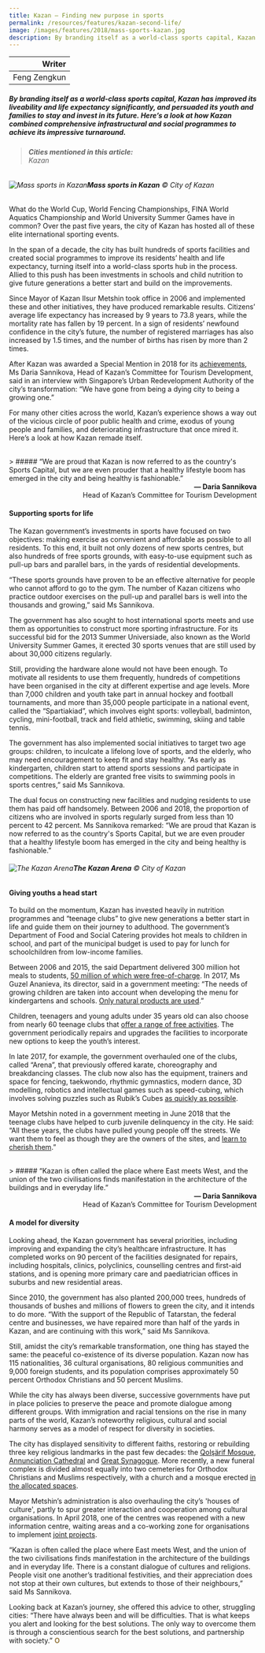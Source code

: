 ```yaml
---
title: Kazan – Finding new purpose in sports
permalink: /resources/features/kazan-second-life/
image: /images/features/2018/mass-sports-kazan.jpg
description: By branding itself as a world-class sports capital, Kazan has improved its liveability and life expectancy significantly, and persuaded its youth and families to stay and invest in its future. Here’s a look at how Kazan combined comprehensive infrastructural and social programmes to achieve its impressive turnaround.
---
```


| Writer |
|---:|
| Feng Zengkun |

##### By branding itself as a world-class sports capital, Kazan has improved its liveability and life expectancy significantly, and persuaded its youth and families to stay and invest in its future. Here’s a look at how Kazan combined comprehensive infrastructural and social programmes to achieve its impressive turnaround.

> ###### **Cities mentioned in this article:** <br> Kazan

###### ![Mass sports in Kazan](/images/features/2018/mass-sports-kazan.jpg/)**Mass sports in Kazan** © City of Kazan

What do the World Cup, World Fencing Championships, FINA World Aquatics Championship and World University Summer Games have in common? Over the past five years, the city of Kazan has hosted all of these elite international sporting events. 

In the span of a decade, the city has built hundreds of sports facilities and created social programmes to improve its residents’ health and life expectancy, turning itself into a world-class sports hub in the process. Allied to this push has been investments in schools and child nutrition to give future generations a better start and build on the improvements. 

Since Mayor of Kazan Ilsur Metshin took office in 2006 and implemented these and other initiatives, they have produced remarkable results. Citizens’ average life expectancy has increased by 9 years to 73.8 years, while the mortality rate has fallen by 19 percent. In a sign of residents’ newfound confidence in the city’s future, the number of registered marriages has also increased by 1.5 times, and the number of births has risen by more than 2 times. 

After Kazan was awarded a Special Mention in 2018 for its [achievements](/kazan/), Ms Daria Sannikova, Head of Kazan’s Committee for Tourism Development, said in an interview with Singapore’s Urban Redevelopment Authority of the city’s transformation: “We have gone from being a dying city to being a growing one.” 

For many other cities across the world, Kazan’s experience shows a way out of the vicious circle of poor public health and crime, exodus of young people and families, and deteriorating infrastructure that once mired it. Here’s a look at how Kazan remade itself. 

<br>
> ##### “We are proud that Kazan is now referred to as the country's Sports Capital, but we are even prouder that a healthy lifestyle boom has emerged in the city and being healthy is fashionable.”

<div align="right"><b>— Daria Sannikova</b><br> Head of Kazan’s Committee for Tourism Development</div>

#### **Supporting sports for life**

The Kazan government’s investments in sports have focused on two objectives: making exercise as convenient and affordable as possible to all residents. To this end, it built not only dozens of new sports centres, but also hundreds of free sports grounds, with easy-to-use equipment such as pull-up bars and parallel bars, in the yards of residential developments. 

“These sports grounds have proven to be an effective alternative for people who cannot afford to go to the gym. The number of Kazan citizens who practice outdoor exercises on the pull-up and parallel bars is well into the thousands and growing,” said Ms Sannikova. 

The government has also sought to host international sports meets and use them as opportunities to construct more sporting infrastructure. For its successful bid for the 2013 Summer Universiade, also known as the World University Summer Games, it erected 30 sports venues that are still used by about 30,000 citizens regularly. 

Still, providing the hardware alone would not have been enough. To motivate all residents to use them frequently, hundreds of competitions have been organised in the city at different expertise and age levels. More than 7,000 children and youth take part in annual hockey and football tournaments, and more than 35,000 people participate in a national event, called the “Spartiakiad”, which involves eight sports: volleyball, badminton, cycling, mini-football, track and field athletic, swimming, skiing and table tennis. 

The government has also implemented social initiatives to target two age groups: children, to inculcate a lifelong love of sports, and the elderly, who may need encouragement to keep fit and stay healthy. “As early as kindergarten, children start to attend sports sessions and participate in competitions. The elderly are granted free visits to swimming pools in sports centres,” said Ms Sannikova. 

The dual focus on constructing new facilities and nudging residents to use them has paid off handsomely. Between 2006 and 2018, the proportion of citizens who are involved in sports regularly surged from less than 10 percent to 42 percent. Ms Sannikova remarked: “We are proud that Kazan is now referred to as the country's Sports Capital, but we are even prouder that a healthy lifestyle boom has emerged in the city and being healthy is fashionable.” 

###### ![The Kazan Arena](/images/features/2018/kazan-arena.jpg/)**The Kazan Arena** © City of Kazan

#### **Giving youths a head start**

To build on the momentum, Kazan has invested heavily in nutrition programmes and “teenage clubs” to give new generations a better start in life and guide them on their journey to adulthood. The government’s Department of Food and Social Catering provides hot meals to children in school, and part of the municipal budget is used to pay for lunch for schoolchildren from low-income families. 

Between 2006 and 2015, the said Department delivered 300 million hot meals to students, [50 million of which were free-of-charge](https://metshin.ru/en/posts/16050). In 2017, Ms Guzel Ananieva, its director, said in a government meeting: “The needs of growing children are taken into account when developing the menu for kindergartens and schools. [Only natural products are used](https://metshin.ru/en/posts/18674).”

Children, teenagers and young adults under 35 years old can also choose from nearly 60 teenage clubs that [offer a range of free activities](https://metshin.ru/en/posts/19625). The government periodically repairs and upgrades the facilities to incorporate new options to keep the youth’s interest. 

In late 2017, for example, the government overhauled one of the clubs, called “Arena”, that previously offered karate, choreography and breakdancing classes. The club now also has the equipment, trainers and space for fencing, taekwondo, rhythmic gymnastics, modern dance, 3D modelling, robotics and intellectual games such as speed-cubing, which involves solving puzzles such as Rubik’s Cubes [as quickly as possible](https://metshin.ru/en/posts/18880). 

Mayor Metshin noted in a government meeting in June 2018 that the teenage clubs have helped to curb juvenile delinquency in the city. He said: “All these years, the clubs have pulled young people off the streets. We want them to feel as though they are the owners of the sites, and [learn to cherish them](https://metshin.ru/en/posts/19636).”

<br>
> ##### “Kazan is often called the place where East meets West, and the union of the two civilisations finds manifestation in the architecture of the buildings and in everyday life.”

<div align="right"><b>— Daria Sannikova</b><br> Head of Kazan’s Committee for Tourism Development</div>

#### **A model for diversity**

Looking ahead, the Kazan government has several priorities, including improving and expanding the city’s healthcare infrastructure. It has completed works on 90 percent of the facilities designated for repairs, including hospitals, clinics, polyclinics, counselling centres and first-aid stations, and is opening more primary care and paediatrician offices in suburbs and new residential areas. 

Since 2010, the government has also planted 200,000 trees, hundreds of thousands of bushes and millions of flowers to green the city, and it intends to do more. “With the support of the Republic of Tatarstan, the federal centre and businesses, we have repaired more than half of the yards in Kazan, and are continuing with this work,” said Ms Sannikova. 

Still, amidst the city’s remarkable transformation, one thing has stayed the same: the peaceful co-existence of its diverse population. Kazan now has 115 nationalities, 36 cultural organisations, 80 religious communities and 9,000 foreign students, and its population comprises approximately 50 percent Orthodox Christians and 50 percent Muslims. 

While the city has always been diverse, successive governments have put in place policies to preserve the peace and promote dialogue among different groups. With immigration and racial tensions on the rise in many parts of the world, Kazan’s noteworthy religious, cultural and social harmony serves as a model of respect for diversity in societies. 

The city has displayed sensitivity to different faiths, restoring or rebuilding three key religious landmarks in the past few decades: the [Qolşärif Mosque](https://www.rferl.org/a/1059451.html), [Annunciation Cathedral](http://welcome2018.com/en/places/kazan/236368/) and [Great Synagogue](https://www.chabad.org/news/article_cdo/aid/3059790/jewish/Restoration-of-100-Year-Old-Synagogue-Celebrated-in-Kazan-Russia.htm). More recently, a new funeral complex is divided almost equally into two cemeteries for Orthodox Christians and Muslims respectively, with a church and a mosque erected [in the allocated spaces](https://metshin.ru/en/posts/19618). 

Mayor Metshin’s administration is also overhauling the city’s 'houses of culture', partly to spur greater interaction and cooperation among cultural organisations. In April 2018, one of the centres was reopened with a new information centre, waiting areas and a co-working zone for organisations to implement [joint projects](https://metshin.ru/en/posts/19409). 

“Kazan is often called the place where East meets West, and the union of the two civilisations finds manifestation in the architecture of the buildings and in everyday life. There is a constant dialogue of cultures and religions. People visit one another’s traditional festivities, and their appreciation does not stop at their own cultures, but extends to those of their neighbours,” said Ms Sannikova. 

Looking back at Kazan’s journey, she offered this advice to other, struggling cities: “There have always been and will be difficulties. That is what keeps you alert and looking for the best solutions. The only way to overcome them is through a conscientious search for the best solutions, and partnership with society.” **<font color="#967942">O</font>**
